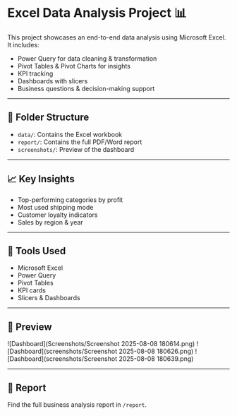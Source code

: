 # Excel Data Analysis Project 📊

This project showcases an end-to-end data analysis using Microsoft Excel. It includes:

- Power Query for data cleaning & transformation
- Pivot Tables & Pivot Charts for insights
- KPI tracking
- Dashboards with slicers
- Business questions & decision-making support

---

## 📂 Folder Structure

- `data/`: Contains the Excel workbook
- `report/`: Contains the full PDF/Word report
- `screenshots/`: Preview of the dashboard

---

## 📈 Key Insights

- Top-performing categories by profit
- Most used shipping mode
- Customer loyalty indicators
- Sales by region & year

---

## 🧠 Tools Used

- Microsoft Excel
- Power Query
- Pivot Tables
- KPI cards
- Slicers & Dashboards

---

## 📸 Preview

![Dashboard](Screenshots/Screenshot 2025-08-08 180614.png)
![Dashboard](screenshots/Screenshot 2025-08-08 180626.png)
![Dashboard](screenshots/Screenshot 2025-08-08 180639.png)

---

## 📄 Report

Find the full business analysis report in `/report`.




